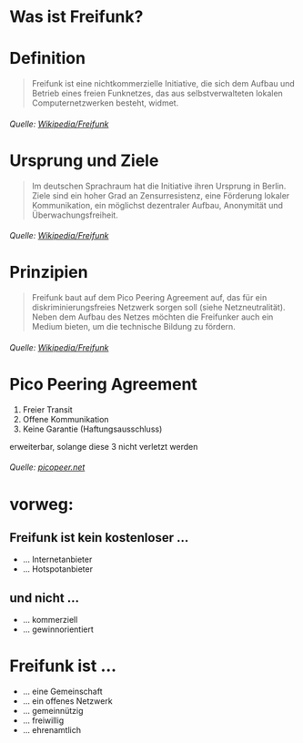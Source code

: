 # Was ist Freifunk?


# Definition
> Freifunk ist eine nichtkommerzielle Initiative, die sich dem Aufbau und Betrieb eines freien Funknetzes, das aus selbstverwalteten lokalen Computernetzwerken besteht, widmet.

###### Quelle: [Wikipedia/Freifunk](https://de.wikipedia.org/wiki/Freifunk)


# Ursprung und Ziele
> Im deutschen Sprachraum hat die Initiative ihren Ursprung in Berlin. Ziele sind ein hoher Grad an Zensurresistenz, eine F&ouml;rderung lokaler Kommunikation, ein m&ouml;glichst dezentraler Aufbau, Anonymit&auml;t und &Uuml;berwachungsfreiheit.

###### Quelle: [Wikipedia/Freifunk](https://de.wikipedia.org/wiki/Freifunk)


# Prinzipien
> Freifunk baut auf dem Pico Peering Agreement auf, das f&uuml;r ein diskriminierungsfreies Netzwerk sorgen soll (siehe Netzneutralit&auml;t). Neben dem Aufbau des Netzes m&ouml;chten die Freifunker auch ein Medium bieten, um die technische Bildung zu f&ouml;rdern.

###### Quelle: [Wikipedia/Freifunk](https://de.wikipedia.org/wiki/Freifunk)


# Pico Peering Agreement
1. Freier Transit
2. Offene Kommunikation
3. Keine Garantie (Haftungsausschluss)

erweiterbar, solange diese 3 nicht verletzt werden

###### Quelle: [picopeer.net](http://www.picopeer.net/PPA-de.shtml)


# vorweg:
## Freifunk ist kein kostenloser ...
* ... Internetanbieter
* ... Hotspotanbieter
## und nicht ...
* ... kommerziell
* ... gewinnorientiert


# Freifunk ist ...
* ... eine Gemeinschaft
* ... ein offenes Netzwerk
* ... gemeinn&uuml;tzig
* ... freiwillig
* ... ehrenamtlich
